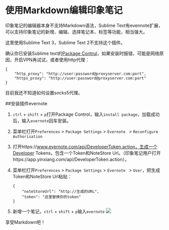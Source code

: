 # 使用Markdown编辑印象笔记

印象笔记的编辑器本身不支持Markdown语法，Sublime Text有evennote扩展，可以支持印象笔记的新增、编辑、选择笔记本、标签等功能，相当强大。

这里使用Sublime Text 3，Sublime Text 2不支持这个插件。

确认你已安装Sublime text的[Package Contrul](https://sublime.wbond.net/)，如果安装时报错，可能是网络原因，开启VPN再试试，或者使用http代理：

```
{
	"http_proxy": "http://user:password@proxyserver.com:port",
	"https_proxy": "http://user:password@proxyserver.com:port"
}
```

目前我还不知道如何设置socks5代理。

##安装插件evernote

1. `ctrl` + `shift` + `p`打开Package Control，输入`install package`，加载成功后，输入`evernote`回车安装。


2. 菜单栏打开`Preferences` > `Package Settings` > `Evernote ` > `Reconfigure Authorisation`

3. 打开https://www.evernote.com/api/DeveloperToken.action，生成一个Developer Tokens，包含一个Token和NoteStore Url。（印象笔记用户打开https://app.yinxiang.com/api/DeveloperToken.action）。

4. 菜单栏打开`Preferences` > `Package Settings` > `Evernote ` > `User`，把生成Token和NoteStore Url粘贴：

	```
	{
	    "noteStoreUrl": "http://生成的URL",
	    "token": "这里替换你的token"
	}
    ````
    
5. 新增一个笔记，`ctrl` + `shift` + `p`输入`evernote`
![](https://dl.dropboxusercontent.com/u/2589242/2014/%E5%B1%8F%E5%B9%95%E5%BF%AB%E7%85%A7%202014-12-25%2000.02.11.png)

享受Markdown吧！
